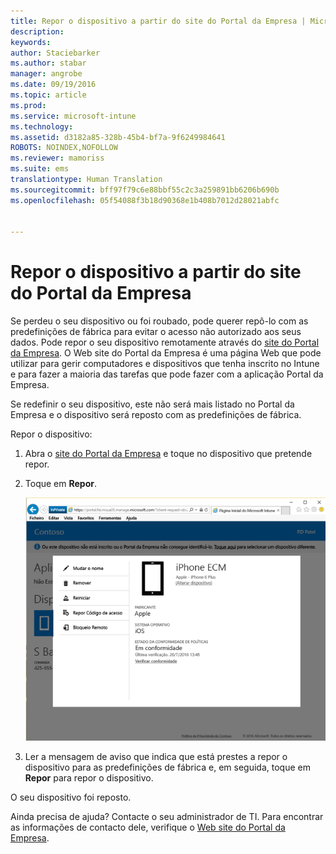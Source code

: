 ```yaml
---
title: Repor o dispositivo a partir do site do Portal da Empresa | Microsoft Intune
description: 
keywords: 
author: Staciebarker
ms.author: stabar
manager: angrobe
ms.date: 09/19/2016
ms.topic: article
ms.prod: 
ms.service: microsoft-intune
ms.technology: 
ms.assetid: d3182a85-328b-45b4-bf7a-9f6249984641
ROBOTS: NOINDEX,NOFOLLOW
ms.reviewer: mamoriss
ms.suite: ems
translationtype: Human Translation
ms.sourcegitcommit: bff97f79c6e88bbf55c2c3a259891bb6206b690b
ms.openlocfilehash: 05f54088f3b18d90368e1b408b7012d28021abfc


---
```



# Repor o dispositivo a partir do site do Portal da Empresa

Se perdeu o seu dispositivo ou foi roubado, pode querer repô-lo com as predefinições de fábrica para evitar o acesso não autorizado aos seus dados. Pode repor o seu dispositivo remotamente através do [site do Portal da Empresa](http://portal.manage.microsoft.com). O Web site do Portal da Empresa é uma página Web que pode utilizar para gerir computadores e dispositivos que tenha inscrito no Intune e para fazer a maioria das tarefas que pode fazer com a aplicação Portal da Empresa.

Se redefinir o seu dispositivo, este não será mais listado no Portal da Empresa e o dispositivo será reposto com as predefinições de fábrica.

Repor o dispositivo:

1.  Abra o [site do Portal da Empresa](http://portal.manage.microsoft.com) e toque no dispositivo que pretende repor.

2.  Toque em **Repor**.

    ![reset-device-option-on-company-portal-website](./media//iwp-screen-with-all-options.png)

3. Ler a mensagem de aviso que indica que está prestes a repor o dispositivo para as predefinições de fábrica e, em seguida, toque em **Repor** para repor o dispositivo.

O seu dispositivo foi reposto.

Ainda precisa de ajuda? Contacte o seu administrador de TI. Para encontrar as informações de contacto dele, verifique o [Web site do Portal da Empresa](http://portal.manage.microsoft.com).





<!--HONumber=Sep16_HO3-->


